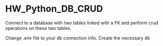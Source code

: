 # HW_Python_DB_CRUD
Connect to a database with two tables linked with a FK and perform crud operations on these two tables.

Change .env file to your db connection info.
Create the necessary db
